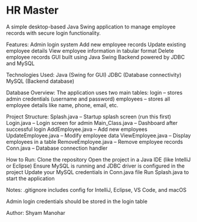 # HR Master

A simple desktop-based Java Swing application to manage employee records with secure login functionality.

Features:
Admin login system
Add new employee records
Update existing employee details
View employee information in tabular format
Delete employee records
GUI built using Java Swing
Backend powered by JDBC and MySQL

Technologies Used:
Java (Swing for GUI)
JDBC (Database connectivity)
MySQL (Backend database)

Database Overview:
The application uses two main tables:
login – stores admin credentials (username and password)
employees – stores all employee details like name, phone, email, etc.

Project Structure:
Splash.java – Startup splash screen (run this first)
Login.java – Login screen for admin
Main_Class.java – Dashboard after successful login
AddEmployee.java – Add new employees
UpdateEmployee.java – Modify employee data
ViewEmployee.java – Display employees in a table
RemoveEmployee.java – Remove employee records
Conn.java – Database connection handler

How to Run:
Clone the repository
Open the project in a Java IDE (like IntelliJ or Eclipse)
Ensure MySQL is running and JDBC driver is configured in the project
Update your MySQL credentials in Conn.java file
Run Splash.java to start the application

Notes:
.gitignore includes config for IntelliJ, Eclipse, VS Code, and macOS

Admin login credentials should be stored in the login table

Author:
Shyam Manohar